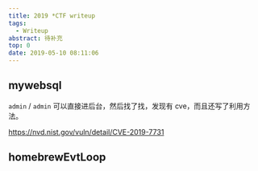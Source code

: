```yaml
---
title: 2019 *CTF writeup
tags:
  - Writeup
abstract: 待补充
top: 0
date: 2019-05-10 08:11:06
---
```


## mywebsql

`admin` / `admin` 可以直接进后台，然后找了找，发现有 cve，而且还写了利用方法。

<https://nvd.nist.gov/vuln/detail/CVE-2019-7731>



## homebrewEvtLoop

